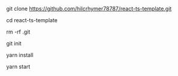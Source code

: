 git clone https://github.com/hilcrhymer78787/react-ts-template.git

cd react-ts-template

rm -rf .git

git init

yarn install

yarn start